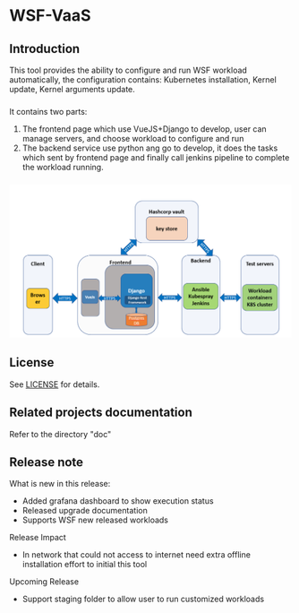 # WSF-VaaS

## Introduction

This tool provides the ability to configure and run WSF workload automatically, the configuration contains: Kubernetes installation, Kernel update, Kernel arguments update.
### 
It contains two parts:
1. The frontend page which use VueJS+Django to develop, user can manage servers, and choose workload to configure and run
2. The backend service use python ang go to develop, it does the tasks which sent by frontend page and finally call jenkins pipeline to complete the workload running.
###
![architectrue.png](architectrue.png)

## License

See [LICENSE](LICENSE) for details.


## Related projects documentation
Refer to the directory "doc"

## Release note
What is new in this release:
- Added grafana dashboard to show execution status
- Released upgrade documentation
- Supports WSF new released workloads 

Release Impact 
- In network that could not access to internet need extra offline installation effort to initial this tool  

Upcoming Release
- Support staging folder to allow user to run customized workloads
